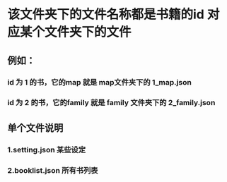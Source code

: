 # 该文件夹下的文件名称都是书籍的id 对应某个文件夹下的文件
## 例如：
### id 为 1 的书，它的map 就是 map文件夹下的 1_map.json
### id 为 2 的书，它的family 就是 family 文件夹下的 2_family.json
## 单个文件说明
### 1.setting.json 某些设定
### 2.booklist.json 所有书列表